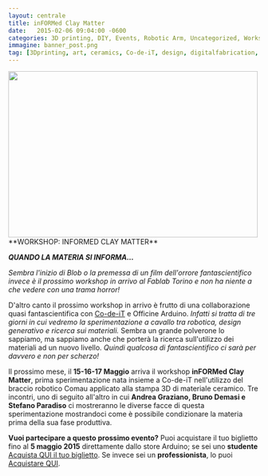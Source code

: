 ```yaml
---
layout: centrale
title: inFORMed Clay Matter
date:   2015-02-06 09:04:00 -0600
categories: 3D printing, DIY, Events, Robotic Arm, Uncategorized, Workshop
immagine: banner_post.png
tag: [3Dprinting, art, ceramics, Co-de-iT, design, digitalfabrication, digitalfabricationtools, experimentation, fablab, grasshopper, parametricdesign, parametricmodelling, rhinoceros, torino]
---
```

<img src="/img/blog/banner_post.png" width="500" height="333">
**WORKSHOP: INFORMED CLAY MATTER**

**_QUANDO LA MATERIA SI INFORMA…_**    

_Sembra l'inizio di Blob o la premessa di un film dell'orrore fantascientifico invece è il prossimo workshop in arrivo al Fablab Torino e non ha niente a che vedere con una trama horror!_

D'altro canto il prossimo workshop in arrivo è frutto di una collaborazione quasi fantascientifica con [Co-de-iT](http://www.co-de-it.com/) e Officine Arduino. _Infatti si tratta di tre giorni in cui vedremo la sperimentazione a cavallo tra robotica, design generativo e ricerca sui materiali._ Sembra un grande polverone lo sappiamo, ma sappiamo anche che porterà la ricerca sull'utilizzo dei materiali ad un nuovo livello. _Quindi qualcosa di fantascientifico ci sarà per davvero e non per scherzo!_

Il prossimo mese, il **15-16-17 Maggio** arriva il workshop **inFORMed Clay Matter**, prima sperimentazione nata insieme a Co-de-iT nell'utilizzo del braccio robotico Comau applicato alla stampa 3D di materiale ceramico. Tre incontri, uno di seguito all'altro in cui **Andrea Graziano, Bruno Demasi e Stefano Paradiso** ci mostreranno le diverse facce di questa sperimentazione mostrandoci come è possibile condizionare la materia prima della sua fase produttiva.

**Vuoi partecipare a questo prossimo evento?**
Puoi acquistare il tuo biglietto fino al **5 maggio 2015** direttamente dallo store Arduino;
se sei uno **studente** [Acquista QUI il tuo biglietto](http://store.arduino.cc/product/WS00027).
Se invece sei un **professionista**, lo puoi [Acquistare QUI](http://store.arduino.cc/product/WS00028).
